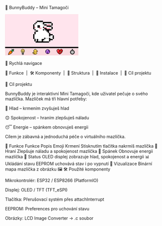 🐰 BunnyBuddy – Mini Tamagoči

![BunnyBuddy náhled](kralik/base1.png)

🌈 Rychlá navigace

🍎 Funkce
  |  🛠️ Komponenty
  |  📂 Struktura
  |  🔧 Instalace
  |  🎯 Cíl projektu

🎯 Cíl projektu

BunnyBuddy je interaktivní Mini Tamagoči, kde uživatel pečuje o svého mazlíčka. Mazlíček má tři hlavní potřeby:

🍎 Hlad – krmením zvyšuješ hlad

😊 Spokojenost – hraním zlepšuješ náladu

😴 Energie – spánkem obnovuješ energii

Cílem je zábavná a jednoduchá péče o virtuálního mazlíčka.

🍎 Funkce
Funkce	Popis	Emoji
Krmení	Stisknutím tlačítka nakrmíš mazlíčka	🍎
Hraní	Zlepšuje náladu a spokojenost mazlíčka	🎾
Spánek	Obnovuje energii mazlíčka	🛌
Status	OLED displej zobrazuje hlad, spokojenost a energii	📊
Ukládání stavu	EEPROM uchovává stav i po vypnutí	💾
Vizualizace	Binární mapa mazlíčka z obrázku	🖼️
🛠️ Použité komponenty

Mikrokontrolér: ESP32 / ESP8266 (PlatformIO)

Displej: OLED / TFT (TFT_eSPI)

Tlačítka: Přerušovací systém přes attachInterrupt

EEPROM: Preferences pro uchování stavu

Obrázky: LCD Image Converter → .c soubor
